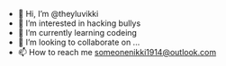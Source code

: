 - 👋 Hi, I’m @theyluvikki
- 👀 I’m interested in hacking bullys
- 🌱 I’m currently learning codeing
- 💞️ I’m looking to collaborate on ...
- 📫 How to reach me someonenikki1914@outlook.com

<!---
theyluvikki/theyluvikki is a ✨ special ✨ repository because its `README.md` (this file) appears on your GitHub profile.
You can click the Preview link to take a look at your changes.
--->
